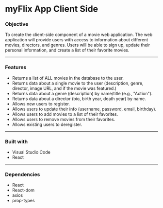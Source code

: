 # **myFlix App Client Side**

### **Objective**

To create the client-side component of a movie web application. The web application will provide users with access to information about different movies, directors, and genres. Users will be able to sign up, update their personal information, and create a list of their favorite movies.

---

### **Features**

- Returns a list of ALL movies in the database to the user.
- Returns data about a single movie to the user (description, genre, director, image URL, and if the movie was featured.)
- Returns data about a genre (description) by name/title (e.g., "Action").
- Returns data about a director (bio, birth year, death year) by name.
- Allows new users to register.
- Allows users to update their info (username, password, email, birthday).
- Allows users to add movies to a list of their favorites.
- Allows users to remove movies from their favorites.
- Allows existing users to deregister.

---

### **Built with**

- Visual Studio Code
- React

---

### **Dependencies**

- React
- React-dom
- axios
- prop-types